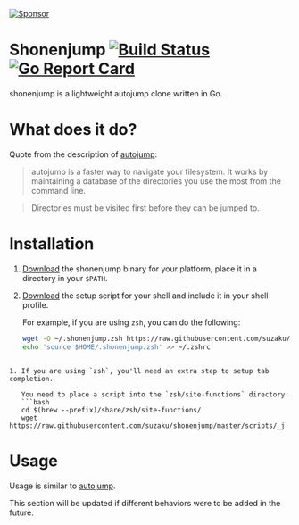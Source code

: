 [![Sponsor](https://app.codesponsor.io/embed/MY7qFCdB7bDgiBqdjtV9ASYi/suzaku/shonenjump.svg)](https://app.codesponsor.io/link/MY7qFCdB7bDgiBqdjtV9ASYi/suzaku/shonenjump)

# Shonenjump [![Build Status](https://travis-ci.org/suzaku/shonenjump.svg?branch=master)](https://travis-ci.org/suzaku/shonenjump) [![Go Report Card](https://goreportcard.com/badge/github.com/suzaku/shonenjump)](https://goreportcard.com/report/github.com/suzaku/shonenjump)

shonenjump is a lightweight autojump clone written in Go.

# What does it do?

Quote from the description of [autojump](https://github.com/wting/autojump/):

> autojump is a faster way to navigate your filesystem. It works by maintaining a database of the directories you use the most from the command line.

> Directories must be visited first before they can be jumped to.

# Installation

1. [Download](https://github.com/suzaku/shonenjump/releases) the shonenjump binary for your platform, place it in a directory in your `$PATH`.
1. [Download](https://github.com/suzaku/shonenjump/blob/master/scripts/) the setup script for your shell and include it in your shell profile.

   For example, if you are using `zsh`, you can do the following:
    
   ```bash
   wget -O ~/.shonenjump.zsh https://raw.githubusercontent.com/suzaku/shonenjump/master/scripts/shonenjump.zsh
   echo 'source $HOME/.shonenjump.zsh' >> ~/.zshrc
```

1. If you are using `zsh`, you'll need an extra step to setup tab completion.

   You need to place a script into the `zsh/site-functions` directory:
   ```bash
   cd $(brew --prefix)/share/zsh/site-functions/
   wget https://raw.githubusercontent.com/suzaku/shonenjump/master/scripts/_j
   ```

# Usage

Usage is similar to [autojump](https://github.com/wting/autojump/#usage).

This section will be updated if different behaviors were to be added in the future.
